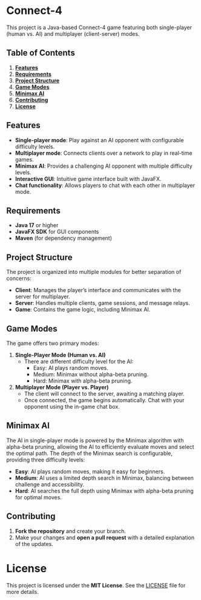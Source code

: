 # Connect-4
This project is a Java-based Connect-4 game featuring both single-player (human vs. AI) and multiplayer (client-server) modes.

## Table of Contents
1. [**Features**](#features)
2. [**Requirements**](#requirements)
3. [**Project Structure**](#project-structure)
4. [**Game Modes**](#game-modes)
5. [**Minimax AI**](#minimax-ai)
6. [**Contributing**](#contributing)
7. [**License**](#license)

## Features
- **Single-player mode**: Play against an AI opponent with configurable difficulty levels.
- **Multiplayer mode**: Connects clients over a network to play in real-time games.
- **Minimax AI**: Provides a challenging AI opponent with multiple difficulty levels.
- **Interactive GUI**: Intuitive game interface built with JavaFX.
- **Chat functionality**: Allows players to chat with each other in multiplayer mode.

## Requirements
- **Java 17** or higher
- **JavaFX SDK** for GUI components
- **Maven** (for dependency management)

## Project Structure
The project is organized into multiple modules for better separation of concerns:

- **Client**: Manages the player’s interface and communicates with the server for multiplayer.
- **Server**: Handles multiple clients, game sessions, and message relays.
- **Game**: Contains the game logic, including Minimax AI.

## Game Modes
The game offers two primary modes:

1. **Single-Player Mode (Human vs. AI)**
   - There are different difficulty level for the AI:
       - Easy: AI plays random moves.
       - Medium: Minimax without alpha-beta pruning.
       - Hard: Minimax with alpha-beta pruning.
2. **Multiplayer Mode (Player vs. Player)**
   - The client will connect to the server, awaiting a matching player.
   - Once connected, the game begins automatically. Chat with your opponent using the in-game chat box.

## Minimax AI
The AI in single-player mode is powered by the Minimax algorithm with alpha-beta pruning, allowing the AI to efficiently evaluate moves and select the optimal path. The depth of the Minimax search is configurable, providing three difficulty levels:

- **Easy**: AI plays random moves, making it easy for beginners.
- **Medium**: AI uses a limited depth search in Minimax, balancing between challenge and accessibility.
- **Hard**: AI searches the full depth using Minimax with alpha-beta pruning for optimal moves.

## Contributing
1. **Fork the repository** and create your branch.
2. Make your changes and **open a pull request** with a detailed explanation of the updates.

# License
This project is licensed under the **MIT License**. See the [LICENSE](./LICENSE) file for more details.